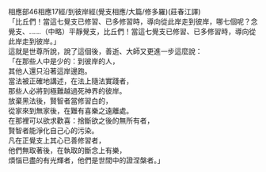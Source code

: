 相應部46相應17經/到彼岸經(覺支相應/大篇/修多羅)(莊春江譯)  
「比丘們！當這七覺支已修習、已多修習時，導向從此岸走到彼岸，哪七個呢？念覺支、……（中略）平靜覺支，比丘們！當這七覺支已修習、已多修習時，導向從此岸走到彼岸。」  
這就是世尊所說，說了這個後，善逝、大師又更進一步這麼說：  
「在那些人中是少的：到彼岸的人，  
其他人還只沿著這岸邊跑。  
當法被正確地講述，在法上隨法實踐者，  
那些人必將到極難越過死神界的彼岸。  
放棄黑法後，賢智者當修習白的，  
從家來到無家後，在難有喜樂之遠離處。  
在那裡可以欲求歡喜：捨斷欲之後的無所有者，  
賢智者能淨化自己心的污染。  
凡在正覺支上其心已善修習者，  
他們無取著後，在執取的斷念上有樂，  
煩惱已盡的有光輝者，他們是世間中的證涅槃者。」  
  
  
